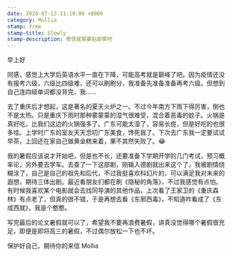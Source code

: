 ```yaml
---
date: 2020-07-13 11:19:00 +0800
category: Mollia
stamp: free
stamp-title: Slowly
stamp-description: 寄信就需要贴邮票吧
---
```


<p>
早上好

同感，感觉上大学后英语水平一直在下降，可能高考就是巅峰了吧。因为疫情还没有报考六级，六级比四级难，还可以刷刷分，我准备先准备准备再考六级。但想到自己连四级单词都没背完，我……

去了重庆后才想起，这是著名的夏天火炉之一。不过今年南方下雨下得厉害，倒也不是太热。只是重庆下雨时那种雾蒙蒙的湿气很难受，混合着恶毒的蚊子。火锅是真好吃，比我们这边的火锅强多了。广东可能太湿了，容易长痘，但是好吃的也很多哇。上学时广东的室友天天念叨广东美食，馋死我了。下次去广东我一定要试试早茶，上回还在家自己做黄金糕来着，果不其然失败了。😂

我的暑假应该说才开始吧，但是也不长，还要准备下学期开学的几门考试，预习概率论，另外要去学车。去查了一下这部剧，刚输入德剧就出来这个了，我被剧情绕糊涂了，自己是自己的祖先和后代，不过我挺喜欢科幻片的，可以满足我对未来的遐想，期待三体出剧。最近看朋友们都在刷《隐秘的角落》，不过我感觉有点怕。有时候我喜欢某个电影就会去找同导演的其他作品，上次看了王家卫的《重庆森林》有点老了，但真的很不错，于是再想去看《东邪西毒》，不知道咋看成了《东成西就》，我是个憨憨。

写完最后的论文暑假就可以了，希望我不要再浪费暑假，讲真没觉得哪个暑假很充足，即便是即将高三的暑假，不过偶尔放松一下也不坏。

保护好自己，期待你的来信
Mollia
</p>